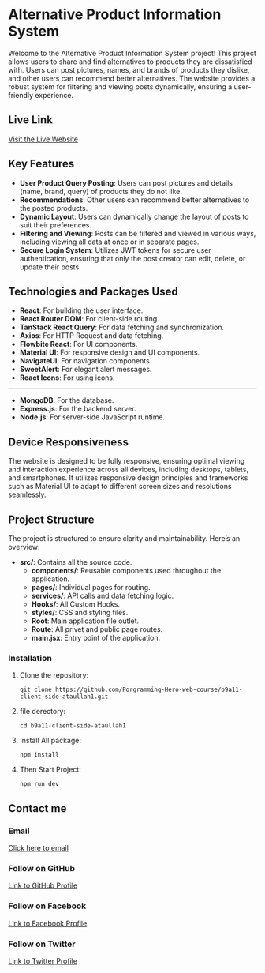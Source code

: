# Alternative Product Information System

Welcome to the Alternative Product Information System project! This project allows users to share and find alternatives to products they are dissatisfied with. Users can post pictures, names, and brands of products they dislike, and other users can recommend better alternatives. The website provides a robust system for filtering and viewing posts dynamically, ensuring a user-friendly experience.

## Live Link

[Visit the Live Website](https://altquery.web.app/)

## Key Features

- **User Product Query Posting**: Users can post pictures and details (name, brand, query) of products they do not like.
- **Recommendations**: Other users can recommend better alternatives to the posted products.
- **Dynamic Layout**: Users can dynamically change the layout of posts to suit their preferences.
- **Filtering and Viewing**: Posts can be filtered and viewed in various ways, including viewing all data at once or in separate pages.
- **Secure Login System**: Utilizes JWT tokens for secure user authentication, ensuring that only the post creator can edit, delete, or update their posts.

## Technologies and Packages Used

- **React**: For building the user interface.
- **React Router DOM**: For client-side routing.
- **TanStack React Query**: For data fetching and synchronization.
- **Axios**: For HTTP Request and data fetching.
- **Flowbite React**: For UI components.
- **Material UI**: For responsive design and UI components.
- **NavigateUI**: For navigation components.
- **SweetAlert**: For elegant alert messages.
- **React Icons**: For using icons.
<hr/>

- **MongoDB**: For the database.
- **Express.js**: For the backend server.
- **Node.js**: For server-side JavaScript runtime.

## Device Responsiveness

The website is designed to be fully responsive, ensuring optimal viewing and interaction experience across all devices, including desktops, tablets, and smartphones. It utilizes responsive design principles and frameworks such as Material UI to adapt to different screen sizes and resolutions seamlessly.

## Project Structure

The project is structured to ensure clarity and maintainability. Here’s an overview:

- **src/**: Contains all the source code.
  - **components/**: Reusable components used throughout the application.
  - **pages/**: Individual pages for routing.
  - **services/**: API calls and data fetching logic.
  - **Hooks/**: All Custom Hooks.
  - **styles/**: CSS and styling files.
  - **Root**: Main application file outlet.
  - **Route**: All privet and public page routes.
  - **main.jsx**: Entry point of the application.

### Installation

1. Clone the repository:

   ```
   git clone https://github.com/Porgramming-Hero-web-course/b9a11-client-side-ataullah1.git
   ```

2. file derectory:

   ```
   cd b9a11-client-side-ataullah1
   ```

3. Install All package:

   ```
   npm install
   ```

4. Then Start Project:

   ```
   npm run dev

   ```

## Contact me

### Email

[Click here to email](mailto:ataullahm100@gmail.com?subject=Hello%20Ataullah)

### Follow on GitHub

[Link to GitHub Profile](https://github.com/ataullah1)

### Follow on Facebook

[Link to Facebook Profile](https://www.facebook.com/ataullah0)

### Follow on Twitter

[Link to Twitter Profile](https://twitter.com/dev_ataullah)
